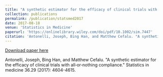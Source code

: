 ```yaml
---
title: "A synthetic estimator for the efficacy of clinical trials with all or nothing compliance"
collection: publications
permalink: /publication/statsmed2017
date: 2017-08-18
venue: 'Statistics in Medicine'
paperurl: 'https://onlinelibrary.wiley.com/doi/pdf/10.1002/sim.7447'
citation: 'Antonelli, Joseph, Bing Han, and Matthew Cefalu. "A synthetic estimator for the efficacy of clinical trials with all‐or‐nothing compliance." Statistics in medicine 36.29 (2017): 4604-4615.'
---
```


[Download paper here](https://onlinelibrary.wiley.com/doi/pdf/10.1002/sim.7447)

Antonelli, Joseph, Bing Han, and Matthew Cefalu. "A synthetic estimator for the efficacy of clinical trials with all‐or‐nothing compliance." Statistics in medicine 36.29 (2017): 4604-4615.
